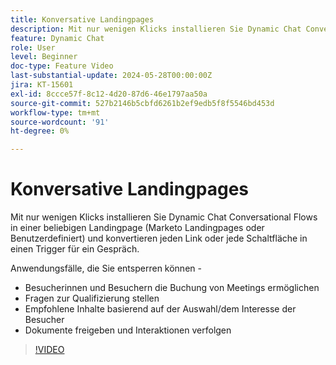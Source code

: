 ```yaml
---
title: Konversative Landingpages
description: Mit nur wenigen Klicks installieren Sie Dynamic Chat Conversational Flows in einer beliebigen Landingpage (Marketo Landingpages oder Benutzerdefiniert) und konvertieren jeden Link oder jede Schaltfläche in einen Trigger für ein Gespräch.
feature: Dynamic Chat
role: User
level: Beginner
doc-type: Feature Video
last-substantial-update: 2024-05-28T00:00:00Z
jira: KT-15601
exl-id: 8ccce57f-8c12-4d20-87d6-46e1797aa50a
source-git-commit: 527b2146b5cbfd6261b2ef9edb5f8f5546bd453d
workflow-type: tm+mt
source-wordcount: '91'
ht-degree: 0%

---
```


# Konversative Landingpages

Mit nur wenigen Klicks installieren Sie Dynamic Chat Conversational Flows in einer beliebigen Landingpage (Marketo Landingpages oder Benutzerdefiniert) und konvertieren jeden Link oder jede Schaltfläche in einen Trigger für ein Gespräch.

Anwendungsfälle, die Sie entsperren können -

- Besucherinnen und Besuchern die Buchung von Meetings ermöglichen
- Fragen zur Qualifizierung stellen
- Empfohlene Inhalte basierend auf der Auswahl/dem Interesse der Besucher
- Dokumente freigeben und Interaktionen verfolgen

>[!VIDEO](https://video.tv.adobe.com/v/3445110/?learn=on&captions=ger)
